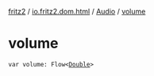 [fritz2](../../index.md) / [io.fritz2.dom.html](../index.md) / [Audio](index.md) / [volume](./volume.md)

# volume

`var volume: Flow<`[`Double`](https://kotlinlang.org/api/latest/jvm/stdlib/kotlin/-double/index.html)`>`